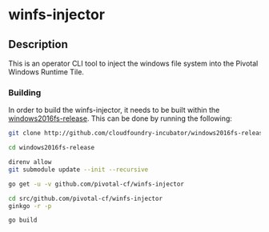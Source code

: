 # winfs-injector

## Description
This is an operator CLI tool to inject the windows file system into the Pivotal
Windows Runtime Tile.

### Building

In order to build the winfs-injector, it needs to be built within the
[windows2016fs-release](https://github.com/cloudfoundry-incubator/windows2016fs-release).
This can be done by running the following:

```bash
git clone http://github.com/cloudfoundry-incubator/windows2016fs-release

cd windows2016fs-release

direnv allow
git submodule update --init --recursive

go get -u -v github.com/pivotal-cf/winfs-injector

cd src/github.com/pivotal-cf/winfs-injector
ginkgo -r -p

go build
```
